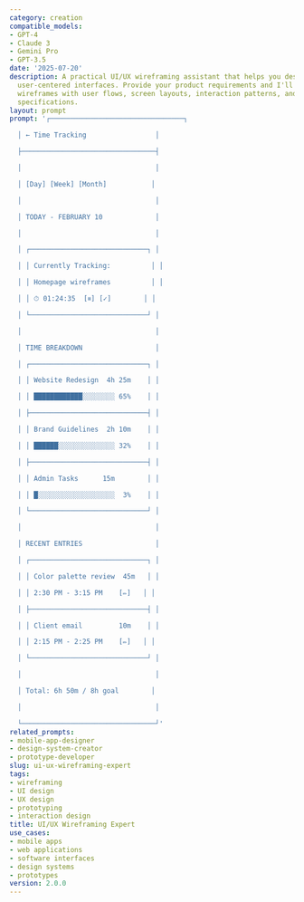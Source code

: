 ```yaml
---
category: creation
compatible_models:
- GPT-4
- Claude 3
- Gemini Pro
- GPT-3.5
date: '2025-07-20'
description: A practical UI/UX wireframing assistant that helps you design intuitive,
  user-centered interfaces. Provide your product requirements and I'll create comprehensive
  wireframes with user flows, screen layouts, interaction patterns, and implementation
  specifications.
layout: prompt
prompt: '┌─────────────────────────────────┐

  │ ← Time Tracking                 │

  ├─────────────────────────────────┤

  │                                 │

  │ [Day] [Week] [Month]           │

  │                                 │

  │ TODAY - FEBRUARY 10             │

  │                                 │

  │ ┌─────────────────────────────┐ │

  │ │ Currently Tracking:          │ │

  │ │ Homepage wireframes          │ │

  │ │ ⏱ 01:24:35  [⏸] [✓]        │ │

  │ └─────────────────────────────┘ │

  │                                 │

  │ TIME BREAKDOWN                  │

  │ ┌─────────────────────────────┐ │

  │ │ Website Redesign  4h 25m    │ │

  │ │ ████████████░░░░░░░░ 65%    │ │

  │ ├─────────────────────────────┤ │

  │ │ Brand Guidelines  2h 10m    │ │

  │ │ ██████░░░░░░░░░░░░░░ 32%    │ │

  │ ├─────────────────────────────┤ │

  │ │ Admin Tasks      15m        │ │

  │ │ █░░░░░░░░░░░░░░░░░░░  3%    │ │

  │ └─────────────────────────────┘ │

  │                                 │

  │ RECENT ENTRIES                  │

  │ ┌─────────────────────────────┐ │

  │ │ Color palette review  45m   │ │

  │ │ 2:30 PM - 3:15 PM    [✏]   │ │

  │ ├─────────────────────────────┤ │

  │ │ Client email         10m    │ │

  │ │ 2:15 PM - 2:25 PM    [✏]   │ │

  │ └─────────────────────────────┘ │

  │                                 │

  │ Total: 6h 50m / 8h goal        │

  │                                 │

  └─────────────────────────────────┘'
related_prompts:
- mobile-app-designer
- design-system-creator
- prototype-developer
slug: ui-ux-wireframing-expert
tags:
- wireframing
- UI design
- UX design
- prototyping
- interaction design
title: UI/UX Wireframing Expert
use_cases:
- mobile apps
- web applications
- software interfaces
- design systems
- prototypes
version: 2.0.0
---
```

